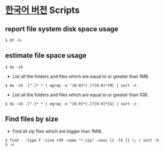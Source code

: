 [한국어 버전](README-kr.md "한국어 버전")
Scripts
=======

## report file system disk space usage
```shell
$ df -h 
```

## estimate file space usage
```shell
$ du -sh 
```

* List all the folders and files which are equal to or greater than 1MB.

```shell
$ du -sh .[^.]* * | egrep -e ^[0-9]*[.]?[0-9]*[M] | sort -n  
```

* List all the folders and files which are equal to or greater than 1GB.

```shell
$ du -sh .[^.]* * | egrep -e ^[0-9]*[.]?[0-9]*[G] | sort -n  
```

## Find files by size
* Find all zip files which are bigger than 1MiB.

```shell
$ find . -type f -size +1M -name "*.zip" -exec ls -lh {} \; | sort -k 5 -n 
```
